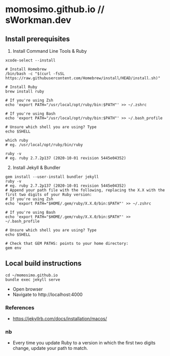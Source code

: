 # momosimo.github.io // sWorkman.dev

## Install prerequisites

1. Install Command Line Tools & Ruby
```
xcode-select --install

# Install Homebrew
/bin/bash -c "$(curl -fsSL https://raw.githubusercontent.com/Homebrew/install/HEAD/install.sh)"

# Install Ruby
brew install ruby

# If you're using Zsh
echo 'export PATH="/usr/local/opt/ruby/bin:$PATH"' >> ~/.zshrc

# If you're using Bash
echo 'export PATH="/usr/local/opt/ruby/bin:$PATH"' >> ~/.bash_profile

# Unsure which shell you are using? Type
echo $SHELL

which ruby
# eg. /usr/local/opt/ruby/bin/ruby

ruby -v
# eg. ruby 2.7.2p137 (2020-10-01 revision 5445e04352)
```

2. Install Jekyll & Bundler

```
gem install --user-install bundler jekyll
ruby -v
# eg. ruby 2.7.2p137 (2020-10-01 revision 5445e04352)
# Append your path file with the following, replacing the X.X with the first two digits of your Ruby version:
# If you're using Zsh
echo 'export PATH="$HOME/.gem/ruby/X.X.0/bin:$PATH"' >> ~/.zshrc

# If you're using Bash
echo 'export PATH="$HOME/.gem/ruby/X.X.0/bin:$PATH"' >> ~/.bash_profile

# Unsure which shell you are using? Type
echo $SHELL

# Check that GEM PATHS: points to your home directory:
gem env
```

## Local build instructions

```
cd ~/momosimo.github.io
bundle exec jekyll serve
```
- Open browser
- Navigate to http://localhost:4000

### References
- https://jekyllrb.com/docs/installation/macos/

### nb
- Every time you update Ruby to a version in which the first two digits change, update your path to match.
